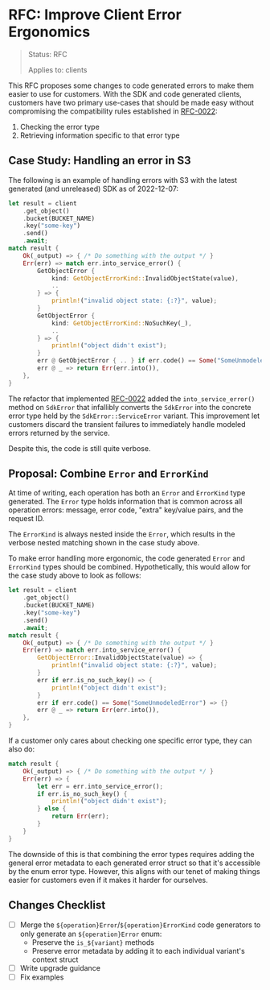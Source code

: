 RFC: Improve Client Error Ergonomics
====================================

> Status: RFC
>
> Applies to: clients

This RFC proposes some changes to code generated errors to make them easier to use for customers.
With the SDK and code generated clients, customers have two primary use-cases that should be made
easy without compromising the compatibility rules established in [RFC-0022]:

1. Checking the error type
2. Retrieving information specific to that error type

Case Study: Handling an error in S3
-----------------------------------

The following is an example of handling errors with S3 with the latest generated (and unreleased)
SDK as of 2022-12-07:

```rust
let result = client
    .get_object()
    .bucket(BUCKET_NAME)
    .key("some-key")
    .send()
    .await;
match result {
    Ok(_output) => { /* Do something with the output */ }
    Err(err) => match err.into_service_error() {
        GetObjectError {
            kind: GetObjectErrorKind::InvalidObjectState(value),
            ..
        } => {
            println!("invalid object state: {:?}", value);
        }
        GetObjectError {
            kind: GetObjectErrorKind::NoSuchKey(_),
            ..
        } => {
            println!("object didn't exist");
        }
        err @ GetObjectError { .. } if err.code() == Some("SomeUnmodeledError") => {}
        err @ _ => return Err(err.into()),
    },
}
```

The refactor that implemented [RFC-0022] added the `into_service_error()` method on `SdkError` that
infallibly converts the `SdkError` into the concrete error type held by the `SdkError::ServiceError` variant.
This improvement let customers discard the transient failures to immediately handle modeled errors
returned by the service.

Despite this, the code is still quite verbose.

Proposal: Combine `Error` and `ErrorKind`
-----------------------------------------

At time of writing, each operation has both an `Error` and `ErrorKind` type generated.
The `Error` type holds information that is common across all operation errors: message,
error code, "extra" key/value pairs, and the request ID.

The `ErrorKind` is always nested inside the `Error`, which results in the verbose
nested matching shown in the case study above.

To make error handling more ergonomic, the code generated `Error` and `ErrorKind` types
should be combined. Hypothetically, this would allow for the case study above to look as follows:

```rust
let result = client
    .get_object()
    .bucket(BUCKET_NAME)
    .key("some-key")
    .send()
    .await;
match result {
    Ok(_output) => { /* Do something with the output */ }
    Err(err) => match err.into_service_error() {
        GetObjectError::InvalidObjectState(value) => {
            println!("invalid object state: {:?}", value);
        }
        err if err.is_no_such_key() => {
            println!("object didn't exist");
        }
        err if err.code() == Some("SomeUnmodeledError") => {}
        err @ _ => return Err(err.into()),
    },
}
```

If a customer only cares about checking one specific error type, they can also do:

```rust
match result {
    Ok(_output) => { /* Do something with the output */ }
    Err(err) => {
        let err = err.into_service_error();
        if err.is_no_such_key() {
            println!("object didn't exist");
        } else {
            return Err(err);
        }
    }
}
```

The downside of this is that combining the error types requires adding the general error
metadata to each generated error struct so that it's accessible by the enum error type.
However, this aligns with our tenet of making things easier for customers even if it
makes it harder for ourselves.

Changes Checklist
-----------------

- [ ] Merge the `${operation}Error`/`${operation}ErrorKind` code generators to only generate an `${operation}Error` enum:
  - Preserve the `is_${variant}` methods
  - Preserve error metadata by adding it to each individual variant's context struct
- [ ] Write upgrade guidance
- [ ] Fix examples

[RFC-0022]: ./rfc0022_error_context_and_compatibility.md
